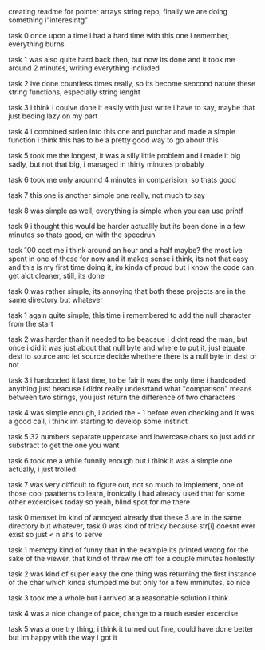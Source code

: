 creating readme for pointer arrays string repo, finally we are doing something i"interesintg"

task 0 once upon a time i had a hard time with this one i remember, everything burns

task 1 was also quite hard back then, but now its done and it took me around 2 minutes, writing everything included

task 2 ive done countless times really, so its become seocond nature these string functions, especially string lenght

task 3 i think i coulve done it easily with just write i have to say, maybe that just beoing lazy on my part

task 4 i combined strlen into this one and putchar and made a simple function i think this has to be a pretty good way to go about this

task 5 took me the longest, it was a silly little problem and i made it big sadly, but not that big, i managed in thirty minutes probably

task 6 took me only arounnd 4 minutes in comparision, so thats good

task 7 this one is another simple one really, not much to say

task 8 was simple as well, everything is simple when you can use printf

task 9 i thought this would be harder actuallly but its been done in a few minutes so thats good, on with the speedrun

task 100 cost me i think around an hour and a half maybe? the most ive spent in one of these for now and it makes sense i think, its not that easy and this is my first time doing it, im kinda of proud but i know the code can get alot cleaner, still, its done

task 0 was rather simple, its annoying that both these projects are in the same directory but whatever

task 1 again quite simple, this time i remembered to add the null character from the start

task 2 was harder than it needed to be beacsue i didnt read the man, but once i did it was just about that null byte and where to put it, just equate dest to source and let source decide whethere there is a null byte in dest or not

task 3 i hardcoded it last time, to be fair it was the only time i hardcoded anything just beacuse i didnt really undesrtand what "comparison" means between two stirngs, you just return the difference of two characters

task 4 was simple enough, i added the - 1 before even checking and it was a good call, i think im starting to develop some instinct

task 5 32 numbers separate uppercase and lowercase chars so just add or substract to get the one you want

task 6 took me a while funnily enough but i think it was a simple one actually, i just trolled

task 7 was very difficult to figure out, not so much to implement, one of those cool paatterns to learn, ironically i had already used that for some other excercises today so yeah, blind spot for me there

task 0 memset im kind of annoyed already that these 3 are in the same directory but whatever, task 0 was kind of tricky because str[i] doesnt ever exist so just < n ahs to serve

task 1 memcpy kind of funny that in the example its printed wrong for the sake of the viewer, that kind of threw me off for a couple minutes honlestly

task 2 was kind of super easy the one thing was returning the first instance of the char which kinda stumped me but only for a few mminutes, so nice

task 3 took me a whole but i arrived at a reasonable solution i think

task 4 was a nice change of pace, change to a much easier excercise

task 5 was a one try thing, i think it turned out fine, could have done better but im happy with the way i got it